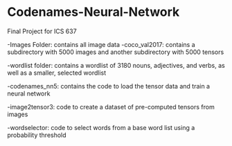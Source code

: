 # Codenames-Neural-Network
Final Project for ICS 637

-Images Folder: contains all image data
  -coco_val2017: contains a subdirectory with 5000 images and another subdirectory with 5000 tensors

-wordlist folder: contains a wordlist of 3180 nouns, adjectives, and verbs, as well as a smaller, selected wordlist

-codenames_nn5: contains the code to load the tensor data and train a neural network

-image2tensor3: code to create a dataset of pre-computed tensors from images

-wordselector: code to select words from a base word list using a probability threshold
